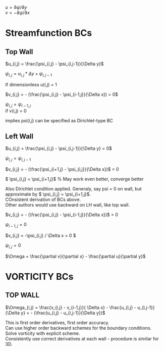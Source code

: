$u = \partial \psi /\partial y$\
$v = - \partial \psi / \partial x$

Streamfunction BCs
==================
Top Wall
--------

$u_{i,j} = \frac{\psi_{i,j} - \psi_{i,j-1}}{\Delta y}$

$\psi_{i,j} = u_{i,j} * \Delta y + \psi_{i,j-1}$

If dimensionless u(i,j) = 1

$v_{i,j} = - (\frac{\psi_{i,j} - \psi_{i-1,j}}{\Delta x}) = 0$

$\psi_{i,j} = \psi_{i-1,j}$  
if v(i,j) = 0

implies psi(i,j) can be specified as Dirichlet-type BC

Left Wall
---------

$u_{i,j} = \frac{\psi_{i,j} - \psi_{i,j-1}}{\Delta y} = 0$

$\psi_{i,j} = \psi_{i,j-1}$

$v_{i,j} = - (\frac{\psi_{i+1,j} - \psi_{i,j}}{\Delta x})$ = 0

$ \psi_{i,j} = \psi_{i+1,j}$      % May work even better, converge better

Also Dirichlet condition applied.
Generaly, say psi = 0 on wall, but approximate by $ \psi_{i,j} = \psi_{i+1,j}$.\
COnsistent derivation of BCs above.\
Other authors would use backward on LH wall, like top wall.

$v_{i,j} = - (\frac{\psi_{i,j} - \psi_{i-1,j}}{\Delta x})$ = 0

$\psi_{i-1,j} = 0$

$v_{i,j} = -\psi_{i,j} / \Delta x = 0 $

$\psi_{i,j} = 0$

$\Omega = \frac{\partial v}{\partial x} - \frac{\partial u}{\partial y}$

VORTICITY BCs
=============
TOP WALL
--------

$\Omega_{i,j} = \frac{v_{i,j} - v_{i-1,j}}{ \Delta x} - \frac{u_{i,j} - u_{i,j-1}}{\Delta y} = - (\frac{u_{i,j} - u_{i,j-1}}{\Delta y})$

This is first order derivatives, first order accuracy.\
Can use higher order backward schemes for the boundary conditions.\
Solve vorticity with explicit scheme.\
Consistently use correct derivatives at each wall - procedure is similar for 3D.






